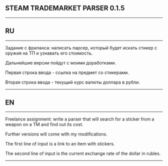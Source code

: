 ## STEAM TRADEMARKET PARSER 0.1.5

---

## RU
---

Задание с фриланса: написать парсер, который будет искать стикер с оружия на ТП и узнавать его стоимость.

Дальнейшие версии пойдут с моими доработками.

Первая строка ввода - ссылка на предмет со стикерами.

Вторая строка ввода - текущий курс валюты доллара в рубли.

---
## EN
---

Freelance assignment: write a parser that will search for a sticker from a weapon on a TM and find out its cost.

Further versions will come with my modifications.

The first line of input is a link to an item with stickers.

The second line of input is the current exchange rate of the dollar in rubles.

---
